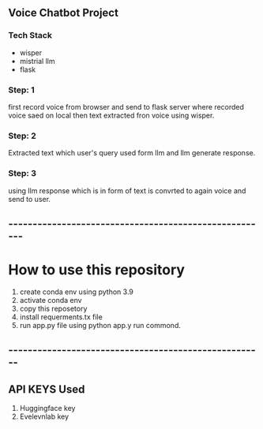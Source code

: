 ## Voice Chatbot Project

### Tech Stack
- wisper
- mistrial llm
- flask



### Step: 1

first record voice from browser and send to flask server where recorded voice saed on local then
text extracted fron voice using wisper.

### Step: 2

Extracted text which user's query used form llm and llm generate response.

### Step: 3

using llm response which is in form of text is convrted to again voice and send to user.


## ------------------------------------------------------

# How to use this repository

1. create conda env using python 3.9
2. activate conda env
3. copy this reposetory
4. install requerments.tx file
5. run app.py file using python app.y run commond.

## -----------------------------------------------------

## API KEYS Used

1. Huggingface key
2. Evelevnlab key